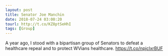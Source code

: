 ```yaml
---
layout: post
title: Senator Joe Manchin
date: 2018-07-24 03:00:20
tourl: http://t.co/KZ8ptSeHhI
tags: [Group]
---
```

A year ago, I stood with a bipartisan group of Senators to defeat a healthcare repeal and to protect WVians healthcare. https://t.co/npjclxrBUF
